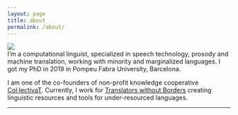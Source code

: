 ```yaml
---
layout: page
title: about
permalink: /about/
---
```


<img class="col one right" src="/img/IMG_0976_circle_1200.png">

<br/>
I’m a computational linguist, specialized in speech technology, prosody and machine translation, working with minority and marginalized languages. I got my PhD in 2019 in Pompeu Fabra University, Barcelona.

I am one of the co-founders of non-profit knowledge cooperative <a href="https://collectivat.cat/" target="https://collectivat.cat/">Col·lectivaT</a>. Currently, I work for <a href="https://translatorswithoutborders.org/">Translators without Borders</a> creating linguistic resources and tools for under-resourced languages. 
<br/>
<hr/>
<br/>
<span class="contacticon center">
	<a href="mailto:alp@collectivat.cat"><i class="fa fa-envelope-square"></i></a>
	<a href="https://github.com/alpoktem" target="_blank"><i class="fa fa-github-square"></i></a>
	<a href="https://www.linkedin.com/in/alp-oktem" target="_blank"><i class="fa fa-linkedin-square"></i></a>
	<a href="https://twitter.com/OktemAlp" target="_blank"><i class="fa fa-twitter-square"></i></a>
	<a href="https://scholar.google.es/citations?user=wl2I1EoAAAAJ" target="_blank"><i class="ai ai-google-scholar-square"></i></a>
	<a href="/etc/cv-AlpOKTEM-100921-noaddress.pdf" target="_blank"><i class="ai ai-cv-square"></i></a>
</span>

<!-- <div class="col three caption">
	You can drop me a line 
</div> -->

